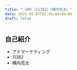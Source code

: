 ```yaml
---
title: "（AM）（11382）（横内亮太）"
date: 2020-05-07T02:00:04+09:00
draft: false
---
```


## 自己紹介
- アドマーケティング
- 11382
- 横内亮太
